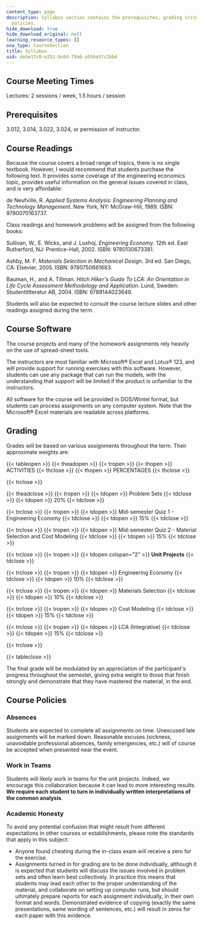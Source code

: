 ```yaml
---
content_type: page
description: Syllabus section contains the prerequisites, grading criteria, and course
  policies.
hide_download: true
hide_download_original: null
learning_resource_types: []
ocw_type: CourseSection
title: Syllabus
uid: de5e17c0-e251-9c04-79a6-a556e57c2bbd
---
```


Course Meeting Times
--------------------

Lectures: 2 sessions / week, 1.5 hours / session

Prerequisites
-------------

3.012, 3.014, 3.022, 3.024, or permission of instructor.

Course Readings
---------------

Because the course covers a broad range of topics, there is no single textbook. However, I would recommend that students purchase the following text. It provides some coverage of the engineering economics topic, provides useful information on the general issues covered in class, and is very affordable:

de Neufville, R. _Applied Systems Analysis: Engineering Planning and Technology Management_. New York, NY: McGraw-Hill, 1989. ISBN: 9780070163737.

Class readings and homework problems will be assigned from the following books:

Sullivan, W., E. Wicks, and J. Luxhoj. _Engineering Economy_. 12th ed. East Rutherford, NJ: Prentice-Hall, 2002. ISBN: 9780130673381.

Ashby, M. F. _Materials Selection in Mechanical Design_. 3rd ed. San Diego, CA: Elsevier, 2005. ISBN: 9780750661683.

Bauman, H., and A. Tillman. _Hitch Hiker's Guide To LCA: An Orientation in Life Cycle Assessment Methodology and Application_. Lund, Sweden: Studentlitteratur AB, 2004. ISBN: 9789144023649.

Students will also be expected to consult the course lecture slides and other readings assigned during the term.

Course Software
---------------

The course projects and many of the homework assignments rely heavily on the use of spread-sheet tools.

The instructors are most familiar with Microsoft® Excel and Lotus® 123, and will provide support for running exercises with this software. However, students can use any package that can run the models, with the understanding that support will be limited if the product is unfamiliar to the instructors.

All software for the course will be provided in DOS/Wintel format, but students can process assignments on any computer system. Note that the Microsoft® Excel materials are readable across platforms.

Grading
-------

Grades will be based on various assignments throughout the term. Their approximate weights are:

{{< tableopen >}}
{{< theadopen >}}
{{< tropen >}}
{{< thopen >}}
ACTIVITIES
{{< thclose >}}
{{< thopen >}}
PERCENTAGES
{{< thclose >}}

{{< trclose >}}

{{< theadclose >}}
{{< tropen >}}
{{< tdopen >}}
Problem Sets
{{< tdclose >}}
{{< tdopen >}}
20%
{{< tdclose >}}

{{< trclose >}}
{{< tropen >}}
{{< tdopen >}}
Mid-semester Quiz 1 - Engineering Economy
{{< tdclose >}}
{{< tdopen >}}
15%
{{< tdclose >}}

{{< trclose >}}
{{< tropen >}}
{{< tdopen >}}
Mid-semester Quiz 2 - Material Selection and Cost Modeling
{{< tdclose >}}
{{< tdopen >}}
15%
{{< tdclose >}}

{{< trclose >}}
{{< tropen >}}
{{< tdopen colspan="2" >}}
**Unit Projects**
{{< tdclose >}}

{{< trclose >}}
{{< tropen >}}
{{< tdopen >}}
Engineering Economy
{{< tdclose >}}
{{< tdopen >}}
10%
{{< tdclose >}}

{{< trclose >}}
{{< tropen >}}
{{< tdopen >}}
Materials Selection
{{< tdclose >}}
{{< tdopen >}}
10%
{{< tdclose >}}

{{< trclose >}}
{{< tropen >}}
{{< tdopen >}}
Cost Modeling
{{< tdclose >}}
{{< tdopen >}}
15%
{{< tdclose >}}

{{< trclose >}}
{{< tropen >}}
{{< tdopen >}}
LCA (Integrative)
{{< tdclose >}}
{{< tdopen >}}
15%
{{< tdclose >}}

{{< trclose >}}

{{< tableclose >}}

  

The final grade will be modulated by an appreciation of the participant's progress throughout the semester, giving extra weight to those that finish strongly and demonstrate that they have mastered the material, in the end.

Course Policies
---------------

### Absences

Students are expected to complete all assignments on time. Unexcused late assignments will be marked down. Reasonable excuses (sickness, unavoidable professional absences, family emergencies, etc.) will of course be accepted when presented near the event.

### Work in Teams

Students will likely work in teams for the unit projects. Indeed, we encourage this collaboration because it can lead to more interesting results. **We require each student to turn in individually written interpretations of the common analysis**.

### Academic Honesty

To avoid any potential confusion that might result from different expectations in other courses or establishments, please note the standards that apply in this subject:

*   Anyone found cheating during the in-class exam will receive a zero for the exercise.
*   Assignments turned in for grading are to be done individually, although it is expected that students will discuss the issues involved in problem sets and often learn best collectively. In practice this means that students may lead each other to the proper understanding of the material, and collaborate on setting up computer runs, but should ultimately prepare reports for each assignment individually, in their own format and words. Demonstrated evidence of copying (exactly the same presentations, same wording of sentences, etc.) will result in zeros for each paper with this evidence.